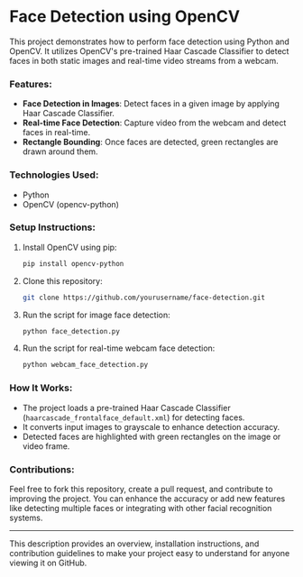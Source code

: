 # Face Detection using OpenCV

This project demonstrates how to perform face detection using Python and OpenCV. It utilizes OpenCV's pre-trained Haar Cascade Classifier to detect faces in both static images and real-time video streams from a webcam.

### Features:
- **Face Detection in Images**: Detect faces in a given image by applying Haar Cascade Classifier.
- **Real-time Face Detection**: Capture video from the webcam and detect faces in real-time.
- **Rectangle Bounding**: Once faces are detected, green rectangles are drawn around them.

### Technologies Used:
- Python
- OpenCV (opencv-python)

### Setup Instructions:
1. Install OpenCV using pip:
   ```bash
   pip install opencv-python
   ```
2. Clone this repository:
   ```bash
   git clone https://github.com/yourusername/face-detection.git
   ```
3. Run the script for image face detection:
   ```bash
   python face_detection.py
   ```
4. Run the script for real-time webcam face detection:
   ```bash
   python webcam_face_detection.py
   ```

### How It Works:
- The project loads a pre-trained Haar Cascade Classifier (`haarcascade_frontalface_default.xml`) for detecting faces.
- It converts input images to grayscale to enhance detection accuracy.
- Detected faces are highlighted with green rectangles on the image or video frame.

### Contributions:
Feel free to fork this repository, create a pull request, and contribute to improving the project. You can enhance the accuracy or add new features like detecting multiple faces or integrating with other facial recognition systems.

---

This description provides an overview, installation instructions, and contribution guidelines to make your project easy to understand for anyone viewing it on GitHub.
